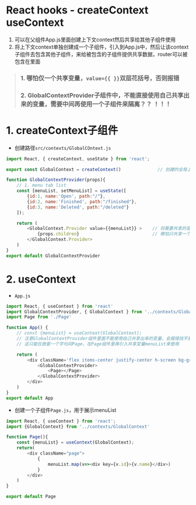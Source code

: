 
# React hooks - createContext useContext

1. 可以在父组件App.js里面创建上下文context然后共享给其他子组件使用
2. 将上下文context单独创建成一个子组件，引入到App.js中，然后让该context子组件去包含其他子组件，来给被包含的子组件提供共享数据，router可以被包含在里面

> ### 1. 哪怕仅一个共享变量，`value={{ }}`双层花括号，否则报错
> ### 2. GlobalContextProvider子组件中，不能直接使用自己共享出来的变量，需要中间再使用一个子组件来隔离？？ ！！！



# 1. createContext子组件

- 创建路径`src/contexts/GlobalCOntext.js`
```javascript
import React, { createContext, useState } from 'react';

export const GlobalContext = createContext()              // 创建的全局上下问需要export出去，

function GlobalContextProvider(props){
    // 1. menu tab list
    const [menuList, setMenuList] = useState([
        {id:1, name:'Open', path:"/"},
        {id:2, name:'Finished', path:"/finished"},
        {id:3, name:'Deleted', path:"/deleted"}
    ]);

    return (
        <GlobalContext.Provider value={{menuList}} >    // 将需要共享的变量放在value中
            {props.children}                            // 哪怕只共享一个变量也需要双层花括号{{ }}！！！！！！
        </GlobalContext.Provider>
    )
}
export default GlobalContextProvider
```

# 2. useContext

- `App.js`
```javascript
import React, { useContext } from 'react'
import GlobalContextProvider, { GlobalContext } from '../contexts/GlobalContext'
import Page from './Page'

function App() {
    // const {menuList} = useContext(GlobalContext);
    // 注意GlobalContextProvider组件里面不能使用自己共享出来的变量，会报错找不到menuLst变量！！！！！！！！！！
    // 这只能在嵌套一个字句间Page，在Page组件里再引入共享变量menuList来使用

    return (
        <div className='flex items-center justify-center h-screen bg-gray-100'>
            <GlobalContextProvider>
                <Page></Page>
            </GlobalContextProvider>
        </div>
    )
}
export default App
```

- 创建一个子组件`Page.js`，用于展示menuList
```javascript
import React, { useContext } from 'react';
import {GlobalContext} from '../contexts/GlobalContext'

function Page(){
    const {menuList} = useContext(GlobalContext);
    return(
        <div className="page">
            {
                menuList.map(v=><div key={v.id}>{v.name}</div>)
            }
        </div>
    )
}

export default Page
```
